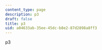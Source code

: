 ```yaml
---
content_type: page
description: p3
draft: false
title: p3
uid: a04633ab-35ee-45dc-b8e2-87d2898a8ff3
---
```

p3